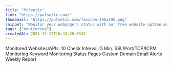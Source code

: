 ```yaml
---
title: "Pulsetic"
link: "https://pulsetic.com/"
thumbnail: "https://pulsetic.com/favicon-196x196.png"
snippet: "Monitor your webpage's status with our free website uptime monitoring service. Check live availability and receive real-time alerts, never miss any downtime."
tags: ["monitoring"]
createdAt: 2024-12-12T16:43:20.033Z
---
```

Monitored Websites/APIs: 10
Check Interval: 5 Min.
SSL/Port/TCP/ICPM Monitoring
Keyword Monitoring
Status Pages
Custom Domain
Email Alerts
Weekly Report
